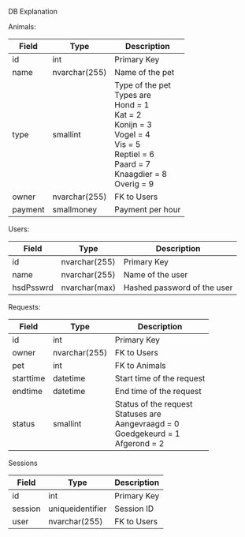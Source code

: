 ﻿DB Explanation

Animals:

| Field | Type          | Description                                                                                                                                                             |
|-------|---------------|-------------------------------------------------------------------------------------------------------------------------------------------------------------------------|
| id    | int           | Primary Key                                                                                                                                                             |
| name  | nvarchar(255) | Name of the pet                                                                                                                                                         |
| type  | smallint      | Type of the pet<br> Types are <br> Hond = 1 <br> Kat = 2 <br> Konijn = 3 <br> Vogel = 4 <br> Vis = 5 <br> Reptiel = 6 <br> Paard = 7 <br> Knaagdier = 8 <br> Overig = 9 |
| owner | nvarchar(255) | FK to Users                                                                                                                                                             |
| payment | smallmoney    | Payment per hour                                                                                                                                                        |

Users:

| Field | Type          | Description                                                                                                                                                             |
|-------|---------------|-------------------------------------------------------------------------------------------------------------------------------------------------------------------------|
| id    | nvarchar(255) | Primary Key                                                                                                                                                             |
| name  | nvarchar(255) | Name of the user                                                                                                                                                        |
| hsdPsswrd | nvarchar(max) | Hashed password of the user                                                                                                                                            |

Requests:

| Field | Type          | Description                                                                                                             |
|-------|---------------|-------------------------------------------------------------------------------------------------------------------------|
| id    | int           | Primary Key                                                                                                             |
| owner | nvarchar(255) | FK to Users                                                                                                             |
| pet   | int           | FK to Animals                                                                                                           |
| starttime | datetime | Start time of the request                                                                                               |
| endtime | datetime | End time of the request                                                                                                 |
| status | smallint | Status of the request<br> Statuses are <br> Aangevraagd = 0 <br> Goedgekeurd = 1 <br> Afgerond = 2|

Sessions

| Field | Type          | Description                                                                                                             |
|-------|---------------|-------------------------------------------------------------------------------------------------------------------------|
| id    | int           | Primary Key                                                                                                             |
| session | uniqueidentifier | Session ID                                                                                                             |
| user | nvarchar(255) | FK to Users                                                                                                             |